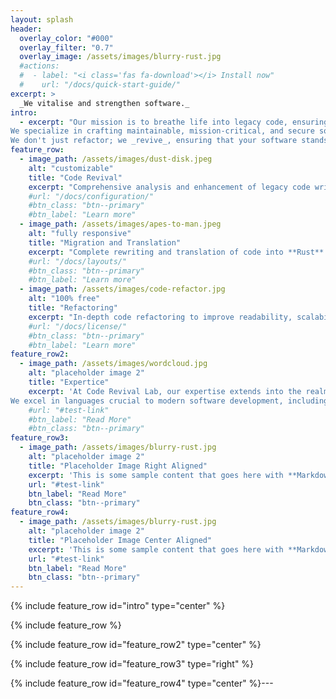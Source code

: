 ```yaml
---
layout: splash
header:
  overlay_color: "#000"
  overlay_filter: "0.7"
  overlay_image: /assets/images/blurry-rust.jpg
  #actions:
  #  - label: "<i class='fas fa-download'></i> Install now"
  #    url: "/docs/quick-start-guide/"
excerpt: >
  _We vitalise and strengthen software._
intro: 
  - excerpt: "Our mission is to breathe life into legacy code, ensuring longevity in the ever-evolving landscape of technology.
We specialize in crafting maintainable, mission-critical, and secure software solutions.
We don't just refactor; we _revive_, ensuring that your software stands the test of time."
feature_row:
  - image_path: /assets/images/dust-disk.jpeg
    alt: "customizable"
    title: "Code Revival"
    excerpt: "Comprehensive analysis and enhancement of legacy code written in C, C++, and Python. Integration of modern practices to extend the lifespan and functionality of existing codebases."
    #url: "/docs/configuration/"
    #btn_class: "btn--primary"
    #btn_label: "Learn more"
  - image_path: /assets/images/apes-to-man.jpeg
    alt: "fully responsive"
    title: "Migration and Translation"
    excerpt: "Complete rewriting and translation of code into **Rust** or **modern C++** to enhance performance, reliability, and maintainability."
    #url: "/docs/layouts/"
    #btn_class: "btn--primary"
    #btn_label: "Learn more"
  - image_path: /assets/images/code-refactor.jpg
    alt: "100% free"
    title: "Refactoring"
    excerpt: "In-depth code refactoring to improve readability, scalability, and overall code quality"
    #url: "/docs/license/"
    #btn_class: "btn--primary"
    #btn_label: "Learn more"
feature_row2:
  - image_path: /assets/images/wordcloud.jpg
    alt: "placeholder image 2"
    title: "Expertice"
    excerpt: 'At Code Revival Lab, our expertise extends into the realms of **scientific and technical software**, with a specialized focus on **high-performance** computing. We thrive in crafting solutions for **restricted and embedded systems**, ensuring efficiency even in resource-constrained environments.
We excel in languages crucial to modern software development, including **Rust**, **C/C++**, and **Python**.'
    #url: "#test-link"
    #btn_label: "Read More"
    #btn_class: "btn--primary"
feature_row3:
  - image_path: /assets/images/blurry-rust.jpg
    alt: "placeholder image 2"
    title: "Placeholder Image Right Aligned"
    excerpt: 'This is some sample content that goes here with **Markdown** formatting. Right aligned with `type="right"`'
    url: "#test-link"
    btn_label: "Read More"
    btn_class: "btn--primary"
feature_row4:
  - image_path: /assets/images/blurry-rust.jpg
    alt: "placeholder image 2"
    title: "Placeholder Image Center Aligned"
    excerpt: 'This is some sample content that goes here with **Markdown** formatting. Centered with `type="center"`'
    url: "#test-link"
    btn_label: "Read More"
    btn_class: "btn--primary"
---
```

{% include feature_row id="intro" type="center" %}

{% include feature_row %}

{% include feature_row id="feature_row2" type="center" %}

{% include feature_row id="feature_row3" type="right" %}

{% include feature_row id="feature_row4" type="center" %}---

